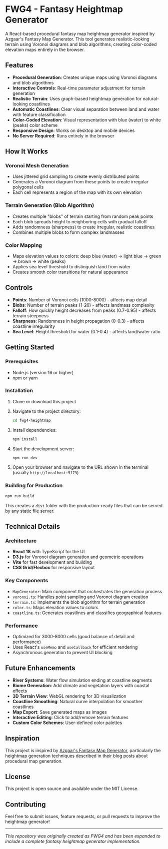 # FWG4 - Fantasy Heightmap Generator

A React-based procedural fantasy map heightmap generator inspired by Azgaar's Fantasy Map Generator. This tool generates realistic-looking terrain using Voronoi diagrams and blob algorithms, creating color-coded elevation maps entirely in the browser.

## Features

- **Procedural Generation**: Creates unique maps using Voronoi diagrams and blob algorithms
- **Interactive Controls**: Real-time parameter adjustment for terrain generation
- **Realistic Terrain**: Uses graph-based heightmap generation for natural-looking coastlines
- **Automatic Coastlines**: Clear visual separation between land and water with feature classification
- **Color-Coded Elevation**: Visual representation with blue (water) to white (peaks) color scheme
- **Responsive Design**: Works on desktop and mobile devices
- **No Server Required**: Runs entirely in the browser

## How It Works

### Voronoi Mesh Generation
- Uses jittered grid sampling to create evenly distributed points
- Generates a Voronoi diagram from these points to create irregular polygonal cells
- Each cell represents a region of the map with its own elevation

### Terrain Generation (Blob Algorithm)
- Creates multiple "blobs" of terrain starting from random peak points
- Each blob spreads height to neighboring cells with gradual falloff
- Adds randomness (sharpness) to create irregular, realistic coastlines
- Combines multiple blobs to form complex landmasses

### Color Mapping
- Maps elevation values to colors: deep blue (water) → light blue → green → brown → white (peaks)
- Applies sea level threshold to distinguish land from water
- Creates smooth color transitions for natural appearance

## Controls

- **Points**: Number of Voronoi cells (1000-8000) - affects map detail
- **Blobs**: Number of terrain peaks (1-20) - affects landmass complexity
- **Falloff**: How quickly height decreases from peaks (0.7-0.95) - affects terrain steepness
- **Sharpness**: Randomness in height propagation (0-0.3) - affects coastline irregularity
- **Sea Level**: Height threshold for water (0.1-0.4) - affects land/water ratio

## Getting Started

### Prerequisites
- Node.js (version 16 or higher)
- npm or yarn

### Installation

1. Clone or download this project
2. Navigate to the project directory:
   ```bash
   cd fwg4-heightmap
   ```

3. Install dependencies:
   ```bash
   npm install
   ```

4. Start the development server:
   ```bash
   npm run dev
   ```

5. Open your browser and navigate to the URL shown in the terminal (usually `http://localhost:5173`)

### Building for Production

```bash
npm run build
```

This creates a `dist` folder with the production-ready files that can be served by any static file server.

## Technical Details

### Architecture
- **React 18** with TypeScript for the UI
- **D3.js** for Voronoi diagram generation and geometric operations
- **Vite** for fast development and building
- **CSS Grid/Flexbox** for responsive layout

### Key Components
- `MapGenerator`: Main component that orchestrates the generation process
- `voronoi.ts`: Handles point sampling and Voronoi diagram creation
- `terrain.ts`: Implements the blob algorithm for terrain generation
- `color.ts`: Maps elevation values to colors
- `coastline.ts`: Generates coastlines and classifies geographical features

### Performance
- Optimized for 3000-8000 cells (good balance of detail and performance)
- Uses React's `useMemo` and `useCallback` for efficient rendering
- Asynchronous generation to prevent UI blocking

## Future Enhancements

- **River Systems**: Water flow simulation ending at coastline segments
- **Biome Generation**: Add climate and vegetation layers with coastal effects
- **3D Terrain View**: WebGL rendering for 3D visualization
- **Coastline Smoothing**: Natural curve interpolation for smoother coastlines
- **Map Export**: Save generated maps as images
- **Interactive Editing**: Click to add/remove terrain features
- **Custom Color Schemes**: User-defined color palettes

## Inspiration

This project is inspired by [Azgaar's Fantasy Map Generator](https://azgaar.wordpress.com/), particularly the heightmap generation techniques described in their blog posts about procedural map generation.

## License

This project is open source and available under the MIT License.

## Contributing

Feel free to submit issues, feature requests, or pull requests to improve the heightmap generator!

---

*This repository was originally created as FWG4 and has been expanded to include a complete fantasy heightmap generator implementation.*
